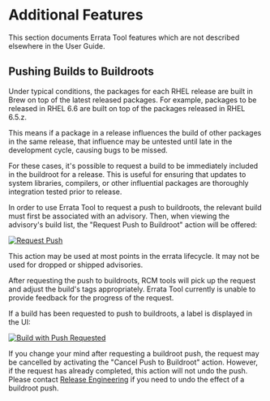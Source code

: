 Additional Features
===================

This section documents Errata Tool features which are not described
elsewhere in the User Guide.

Pushing Builds to Buildroots
----------------------------

Under typical conditions, the packages for each RHEL release are built
in Brew on top of the latest released packages.  For example, packages
to be released in RHEL 6.6 are built on top of the packages released
in RHEL 6.5.z.

This means if a package in a release influences the build of other
packages in the same release, that influence may be untested until
late in the development cycle, causing bugs to be missed.

For these cases, it's possible to request a build to be immediately
included in the buildroot for a release.  This is useful for ensuring
that updates to system libraries, compilers, or other influential
packages are thoroughly integration tested prior to release.

In order to use Errata Tool to request a push to buildroots, the
relevant build must first be associated with an advisory.  Then, when
viewing the advisory's build list, the "Request Push to Buildroot"
action will be offered:

[![Request Push](images/buildroot-push-1.png)](images/buildroot-push-1.png)

This action may be used at most points in the errata lifecycle.  It
may not be used for dropped or shipped advisories.

After requesting the push to buildroots, RCM tools will pick up the
request and adjust the build's tags appropriately.  Errata Tool
currently is unable to provide feedback for the progress of the
request.

If a build has been requested to push to buildroots, a label is
displayed in the UI:

[![Build with Push Requested](images/buildroot-push-2.png)](images/buildroot-push-2.png)

If you change your mind after requesting a buildroot push, the request
may be cancelled by activating the "Cancel Push to Buildroot" action.
However, if the request has already completed, this action will not
undo the push.  Please contact
[Release Engineering](mailto:release-engineering@redhat.com) if you
need to undo the effect of a buildroot push.
